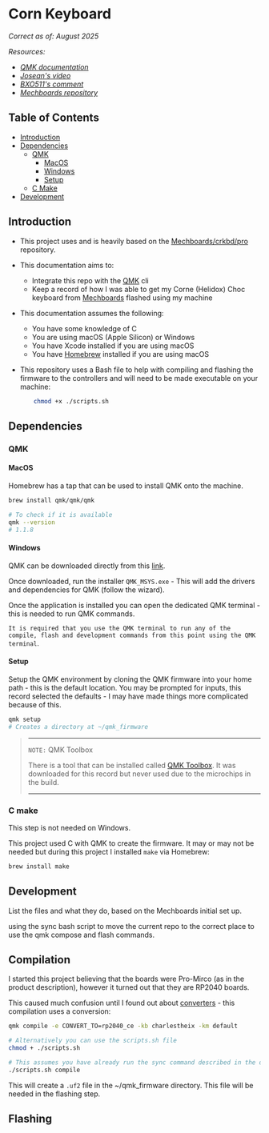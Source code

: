 # Corn Keyboard

_Correct as of: August 2025_

_Resources:_

- _[QMK documentation](https://docs.qmk.fm/newbs)_
- _[Josean's video](https://www.youtube.com/watch?v=AA8fw2MbpYg)_
- _[BXO511's comment](https://www.reddit.com/r/olkb/comments/10baza0/hex_to_uf2_for_rp2040/)_
- _[Mechboards repository](https://github.com/qmk/qmk_firmware/tree/master/keyboards/mechboards/crkbd)_

## Table of Contents

- [Introduction](#introduction)
- [Dependencies](#dependencies)
  - [QMK](#qmk)
    - [MacOS](#macos)
    - [Windows](#windows)
    - [Setup](#setup)
  - [C Make](#c-make)
- [Development](#development)

## Introduction

- This project uses and is heavily based on the [Mechboards/crkbd/pro](https://github.com/qmk/qmk_firmware/tree/master/keyboards/mechboards/crkbd) repository.

- This documentation aims to:
  - Integrate this repo with the [QMK](https://qmk.fm) cli
  - Keep a record of how I was able to get my Corne (Helidox) Choc keyboard from [Mechboards](https://mechboards.co.uk) flashed using my machine

- This documentation assumes the following:
  - You have some knowledge of C
  - You are using macOS (Apple Silicon) or Windows
  - You have Xcode installed if you are using macOS
  - You have [Homebrew](https://brew.sh) installed if you are using macOS

- This repository uses a Bash file to help with compiling and flashing the firmware to the controllers and will need to be made executable on your machine:

```bash
       chmod +x ./scripts.sh
```

## Dependencies

### QMK

#### MacOS

Homebrew has a tap that can be used to install QMK onto the machine.

```bash
brew install qmk/qmk/qmk

# To check if it is available
qmk --version
# 1.1.8
```

#### Windows

QMK can be downloaded directly from this [link](https://github.com/qmk/qmk_distro_msys/releases/tag/1.11.0).

Once downloaded, run the installer `QMK_MSYS.exe` - This will add the drivers and dependencies for QMK (follow the wizard).

Once the application is installed you can open the dedicated QMK terminal - this is needed to run QMK commands.

`It is required that you use the QMK terminal to run any of the compile, flash and development commands from this point using the QMK terminal`.

#### Setup

Setup the QMK environment by cloning the QMK firmware into your home path - this is the default location.
You may be prompted for inputs, this record selected the defaults - I may have made things more complicated because of this.

```bash
qmk setup
# Creates a directory at ~/qmk_firmware
```

> ---
>
> `NOTE:` QMK Toolbox
>
> There is a tool that can be installed called [QMK Toolbox](https://qmk.fm/toolbox).
> It was downloaded for this record but never used due to the microchips in the build.
>
> ---

### C make

This step is not needed on Windows.

This project used C with QMK to create the firmware.
It may or may not be needed but during this project I installed `make` via Homebrew:

```bash
brew install make
```

## Development

List the files and what they do, based on the Mechboards initial set up.

using the sync bash script to move the current repo to the correct place to use the qmk compose and flash commands.

## Compilation

I started this project believing that the boards were Pro-Mirco (as in the product description), however it turned out that they are RP2040 boards.

This caused much confusion until I found out about [converters](https://docs.qmk.fm/feature_converters#converters) - this compilation uses a conversion:

```bash
qmk compile -e CONVERT_TO=rp2040_ce -kb charlestheix -km default

# Alternatively you can use the scripts.sh file
chmod + ./scripts.sh

# This assumes you have already run the sync command described in the development section
./scripts.sh compile
```

This will create a `.uf2` file in the ~/qmk_firmware directory.
This file will be needed in the flashing step.

## Flashing
